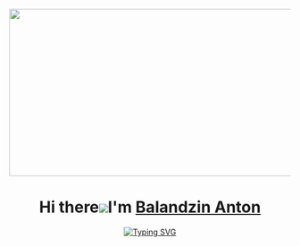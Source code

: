 <br clear="both">

<div align="center">
  <img height="300" width="600" src="https://робокод.рф/wp-content/uploads/2023/08/programming-gif.gif"  />
</div>

###
<div align="center">
  
Hi there![](https://user-images.githubusercontent.com/18350557/176309783-0785949b-9127-417c-8b55-ab5a4333674e.gif)I'm [Balandzin Anton](https://t.me/+375336886070)
=========================================================================================================================================
</div>

<div align="center">

<a href="https://git.io/typing-svg"><img src="https://readme-typing-svg.demolab.com?font=Fira+Code&weight=700&size=22&duration=2000&pause=1000&color=1A2BF7&center=true&vCenter=true&random=false&width=435&lines=IOS+developer+from+Belarus" alt="Typing SVG" /></a> 


</div>
